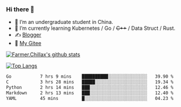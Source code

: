 ### Hi there 👋

- 🔭 I’m an undergraduate student in China.
- 🌱 I’m currently learning Kubernetes / Go / ~~C++~~ / Data Struct / Rust.
- ✍️ [Blogger](https://blog.farmer233.top)
- 🤔 [My Gitee](https://gitee.com/Farmer-chong)


[![Farmer.Chillax's github stats](https://github-readme-stats.vercel.app/api?username=FarmerChillax)](https://github.com/anuraghazra/github-readme-stats)

[![Top Langs](https://github-readme-stats.vercel.app/api/top-langs/?username=FarmerChillax&layout=compact&hide=html,css,javascript)](https://github.com/anuraghazra/github-readme-stats)


<a href="https://wakatime.com/@Farmer"> </a>
          <!--START_SECTION:waka-->

```txt
Go           7 hrs 9 mins    ██████████░░░░░░░░░░░░░░░   39.90 %
C            3 hrs 28 mins   █████░░░░░░░░░░░░░░░░░░░░   19.34 %
Python       2 hrs 14 mins   ███░░░░░░░░░░░░░░░░░░░░░░   12.46 %
Markdown     2 hrs 13 mins   ███░░░░░░░░░░░░░░░░░░░░░░   12.40 %
YAML         45 mins         █░░░░░░░░░░░░░░░░░░░░░░░░   04.23 %
```

<!--END_SECTION:waka-->



<!--
**Farmer-chong/Farmer-chong** is a ✨ _special_ ✨ repository because its `README.md` (this file) appears on your GitHub profile.

Here are some ideas to get you started:

- 🔭 I’m currently working on ...
- 🌱 I’m currently learning ...
- 👯 I’m looking to collaborate on ...
- 🤔 I’m looking for help with ...
- 💬 Ask me about ...
- 📫 How to reach me: ...
- 😄 Pronouns: ...
- ⚡ Fun fact: ...
-->
